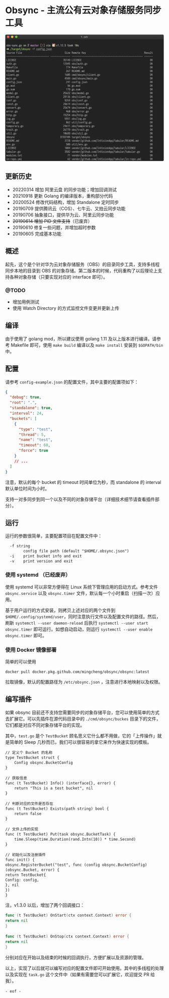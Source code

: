 # Obsync - 主流公有云对象存储服务同步工具

![screenshots.png](screenshots.png)

## 更新历史

- 20220314 增加 阿里云盘 的同步功能；增加回调测试
- 20210918 更新 Golang 的编译版本，重构部分代码
- 20200524 修改代码结构，增加 Standalone 定时同步
- 20190709 提供腾讯云（COS）、七牛云、又拍云同步功能
- 20190706 抽象接口，提供华为云、阿里云同步功能
- <del>20190614 增加 PID 文件支持</del>（已废弃）
- 20190610 修复一些问题，并增加超时参数
- 20190605 完成基本功能

## 概述

起先，这个是个针对华为云对象存储服务（OBS）的目录同步工具，支持多线程同步本地的目录到 OBS 的对象存储。第二版本的时候，代码重构了以后理论上支持各种对象存储（只要实现对应的 interface 即可）。

### @TODO

- 增加用例测试
- 使用 Watch Directory 的方式监控文件变更并更新上传

## 编译

由于使用了 golang mod，所以建议使用 golang 1.11 及以上版本进行编译。请参考 Makefile 即可，使用 `make build` 编译以及 `make install` 安装到 `$GOPATH/bin` 中。

## 配置

请参考 `config-example.json` 的配置文件，其中主要的配置项如下：

```json
{
  "debug": true,
  "root": ".",
  "standalone": true,
  "interval": 24,
  "buckets": [
    {
      "type": "test",
      "thread": 5,
      "name": "test",
      "timeout": 60,
      "force": true
    }
    // ...
  ]
}
```

注意，默认的每个 bucket 的 timeout 时间单位为秒，而 standalone 的 interval 默认单位时间为小时。

支持一对多同步到同一个以及不同的对象存储平台（详细技术细节请查看插件部分）。

## 运行

运行的参数很简单，主要配置项目在配置文件中：

```
  -f string
        config file path (default "$HOME/.obsync.json")
  -i    print bucket info and exit
  -v    print version and exit
```

### 使用 systemd （已经废弃）

使用 systemd 可以非常方便得在 Linux 系统下管理应用的启动方式。参考文件 `obsync.service` 以及 `obsync.timer` 文件，默认每一个小时重启（扫描一次）应用。

基于用户运行的方式安装，则拷贝上述对应的两个文件到 `$HOME/.config/systemd/user`，同时注意执行文件以及配置文件的路径。然后，刷新 `systemctl --user daemon-reload` 后执行 `systemctl --user start obsync.timer` 即可运行。如想自动启动，则运行 `systemctl --user enable obsync.timer` 即可。

### 使用 Docker 镜像部署

简单的可以使用

```
docker pull docker.pkg.github.com/mingcheng/obsync/obsync:latest
```

拉取镜像，默认的配置路径为 `/etc/obsync.json` ，注意进行本地映射以及权限。


## 编写插件

如果 obsync 目前还不支持您需要同步的对象存储平台，您可以使用简单的方式去扩展它。可以先插件在源代码目录中的 `./cmd/obsync/buckes` 目录下的文件，它们都是对应不同对象存储平台的实现。

其中，`test.go` 是个 `TestBucket` 顾名思义它什么都不用做，它的「上传操作」就是简单的 Sleep 几秒而已，我们可以很容易的拿它来作为快速实现的模板。

```golang
// 定义个 Bucket 的名称
type TestBucket struct {
	Config obsync.BucketConfig
}

// 获取信息
func (t TestBucket) Info() (interface{}, error) {
	return "This is a test bucket", nil
}

// 判断对应的文件是否存在
func (t TestBucket) Exists(path string) bool {
	return false
}

// 文件上传的实现
func (t TestBucket) Put(task obsync.BucketTask) {
	time.Sleep(time.Duration(rand.Intn(10)) * time.Second)
}

// 初始化以及注册插件
func init() {
obsync.RegisterBucket("test", func (config obsync.BucketConfig) (obsync.Bucket, error) {
return TestBucket{
Config: config,
}, nil
})
}
```

注，v1.3.0 以后，增加了两个回调接口：

```go
func (t TestBucket) OnStart(ctx context.Context) error {
return nil
}

func (t TestBucket) OnStop(ctx context.Context) error {
return nil
}
```

分别对应在开始以及结束的时候的回调执行，方便扩展以及资源的管理。

以上，实现了以后就可以编写对应的配置文件即可开始使用。其中的多线程的处理以及实现在 `task.go` 这个文件中（如果有需要您可以扩展它，欢迎提交 PR 给我）。

`- eof -`
